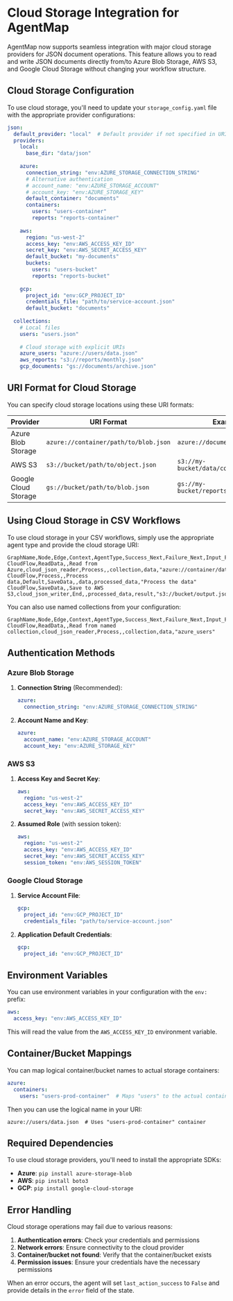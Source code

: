 # Cloud Storage Integration for AgentMap

AgentMap now supports seamless integration with major cloud storage providers for JSON document operations. This feature allows you to read and write JSON documents directly from/to Azure Blob Storage, AWS S3, and Google Cloud Storage without changing your workflow structure.

## Cloud Storage Configuration

To use cloud storage, you'll need to update your `storage_config.yaml` file with the appropriate provider configurations:

```yaml
json:
  default_provider: "local"  # Default provider if not specified in URI
  providers:
    local:
      base_dir: "data/json"
    
    azure:
      connection_string: "env:AZURE_STORAGE_CONNECTION_STRING"
      # Alternative authentication
      # account_name: "env:AZURE_STORAGE_ACCOUNT"
      # account_key: "env:AZURE_STORAGE_KEY"
      default_container: "documents"
      containers:
        users: "users-container"
        reports: "reports-container"
    
    aws:
      region: "us-west-2"
      access_key: "env:AWS_ACCESS_KEY_ID"
      secret_key: "env:AWS_SECRET_ACCESS_KEY"
      default_bucket: "my-documents"
      buckets:
        users: "users-bucket"
        reports: "reports-bucket"
    
    gcp:
      project_id: "env:GCP_PROJECT_ID"
      credentials_file: "path/to/service-account.json"
      default_bucket: "documents"
  
  collections:
    # Local files
    users: "users.json"  
    
    # Cloud storage with explicit URIs
    azure_users: "azure://users/data.json"
    aws_reports: "s3://reports/monthly.json"
    gcp_documents: "gs://documents/archive.json"
```

## URI Format for Cloud Storage

You can specify cloud storage locations using these URI formats:

| Provider | URI Format | Example |
|----------|------------|---------|
| Azure Blob Storage | `azure://container/path/to/blob.json` | `azure://documents/users.json` |
| AWS S3 | `s3://bucket/path/to/object.json` | `s3://my-bucket/data/config.json` |
| Google Cloud Storage | `gs://bucket/path/to/blob.json` | `gs://my-bucket/reports/monthly.json` |

## Using Cloud Storage in CSV Workflows

To use cloud storage in your CSV workflows, simply use the appropriate agent type and provide the cloud storage URI:

```csv
GraphName,Node,Edge,Context,AgentType,Success_Next,Failure_Next,Input_Fields,Output_Field,Prompt
CloudFlow,ReadData,,Read from Azure,cloud_json_reader,Process,,collection,data,"azure://container/data.json"
CloudFlow,Process,,Process data,Default,SaveData,,data,processed_data,"Process the data"
CloudFlow,SaveData,,Save to AWS S3,cloud_json_writer,End,,processed_data,result,"s3://bucket/output.json"
```

You can also use named collections from your configuration:

```csv
GraphName,Node,Edge,Context,AgentType,Success_Next,Failure_Next,Input_Fields,Output_Field,Prompt
CloudFlow,ReadData,,Read from named collection,cloud_json_reader,Process,,collection,data,"azure_users"
```

## Authentication Methods

### Azure Blob Storage

1. **Connection String** (Recommended):
   ```yaml
   azure:
     connection_string: "env:AZURE_STORAGE_CONNECTION_STRING"
   ```

2. **Account Name and Key**:
   ```yaml
   azure:
     account_name: "env:AZURE_STORAGE_ACCOUNT"
     account_key: "env:AZURE_STORAGE_KEY"
   ```

### AWS S3

1. **Access Key and Secret Key**:
   ```yaml
   aws:
     region: "us-west-2"
     access_key: "env:AWS_ACCESS_KEY_ID"
     secret_key: "env:AWS_SECRET_ACCESS_KEY"
   ```

2. **Assumed Role** (with session token):
   ```yaml
   aws:
     region: "us-west-2"
     access_key: "env:AWS_ACCESS_KEY_ID"
     secret_key: "env:AWS_SECRET_ACCESS_KEY"
     session_token: "env:AWS_SESSION_TOKEN"
   ```

### Google Cloud Storage

1. **Service Account File**:
   ```yaml
   gcp:
     project_id: "env:GCP_PROJECT_ID"
     credentials_file: "path/to/service-account.json"
   ```

2. **Application Default Credentials**:
   ```yaml
   gcp:
     project_id: "env:GCP_PROJECT_ID"
   ```

## Environment Variables

You can use environment variables in your configuration with the `env:` prefix:

```yaml
aws:
  access_key: "env:AWS_ACCESS_KEY_ID"
```

This will read the value from the `AWS_ACCESS_KEY_ID` environment variable.

## Container/Bucket Mappings

You can map logical container/bucket names to actual storage containers:

```yaml
azure:
  containers:
    users: "users-prod-container"  # Maps "users" to the actual container name
```

Then you can use the logical name in your URI:
```
azure://users/data.json  # Uses "users-prod-container" container
```

## Required Dependencies

To use cloud storage providers, you'll need to install the appropriate SDKs:

- **Azure**: `pip install azure-storage-blob`
- **AWS**: `pip install boto3`
- **GCP**: `pip install google-cloud-storage`

## Error Handling

Cloud storage operations may fail due to various reasons:

1. **Authentication errors**: Check your credentials and permissions
2. **Network errors**: Ensure connectivity to the cloud provider
3. **Container/bucket not found**: Verify that the container/bucket exists
4. **Permission issues**: Ensure your credentials have the necessary permissions

When an error occurs, the agent will set `last_action_success` to `False` and provide details in the `error` field of the state.